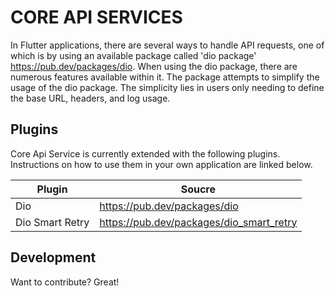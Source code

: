 # CORE API SERVICES

In Flutter applications, there are several ways to handle API requests, one of which is by using an available package called 'dio package' https://pub.dev/packages/dio. When using the dio package, there are numerous features available within it.
The package attempts to simplify the usage of the dio package. The simplicity lies in users only needing to define the base URL, headers, and log usage.

## Plugins

Core Api Service is currently extended with the following plugins.
Instructions on how to use them in your own application are linked below.

| Plugin          | Soucre                                   |
| --------------- | ---------------------------------------- |
| Dio             | https://pub.dev/packages/dio             |
| Dio Smart Retry | https://pub.dev/packages/dio_smart_retry |

## Development

Want to contribute? Great!
